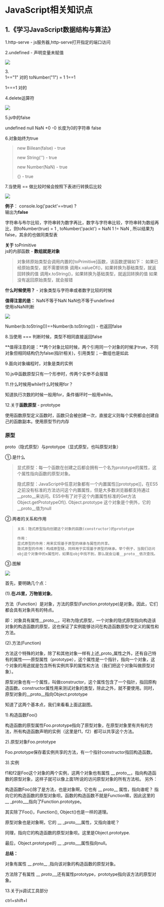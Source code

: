 # JavaScript相关知识点 #

## 1.《学习JavaScript数据结构与算法》 ##

1.http-serve - js服务器,http-serve打开指定的端口访问

2.undefined - 声明变量未赋值

![](./images/js_undefined.png)

3.<br>
  1=="1" 对的 toNumber("1") = 1 1==1

  1===1 对的

4.delete运算符

![](./images/js_delete.png)

5.js中的false

undefined null NaN +0 -0 长度为0的字符串 false

6.对象始终为true

> new Biilean(false) - true
> 
> new String('') - true
> 
> new Number(NaN) - true
> 
> {} - true

7.当使用 == 做比较时候会按照下表进行转换后比较

![](./images/js_compare.png)

**例子**： console.log('packt'==true) ?<br>
输出为**false**

字符串与布尔比较，字符串转为数字再比，数字与字符串比较，字符串转为数组再比，则toNumber(true) = 1 , toNumber('packt') = NaN
1 != NaN , 所以结果为false，其余的也做同类型表

**关于** toPrimitive <br>
js的内部函数 - **数组就是对象**

> 对象转原始类型会调用内置的[toPrimitive]函数，该函数逻辑如下：
> 如果已经原始类型，就不需要转换
> 调用x.valueOf()，如果转换为基础类型，就返回转换的值
> 调用x.toString()，如果转换为基础类型，就返回转换的值
> 如果没有返回原始类型，就会报错

**什么时候使用？** - 对象类型与字符串或者数字比较的时候

**值得注意的是：** NaN不等于NaN NaN也不等于undefined <br>
使用isNaN判断

![](./images/js_isNaN.png)

Number(b.toString())==Number(b.toString())  - 也返回false

8.当使用 === 判断时候，类型不相同直接返回false

**值得注意的是：**两个对象比较时候，两个引用同一个对象的时候才true，不同对象但相同结构仍为false(指针相关)，引用类型；--数组也是如此

9.面向对象编程时，对象是类的实例

10.js中函数原型只有一个形参时，传两个实参不会报错

11.什么时候用while什么时候用for？

知道执行次数的时候一般用for，条件循环时一般用while。

12.关于**函数原型** - prototype

使用函数原型定义函数时，函数只会被创建一次，直接定义则每个实例都会创建自己的函数副本。使用原型节约内存

### 原型 ###

proto（隐式原型）与prototype（显式原型，也叫原型对象）

①.是什么

> 显式原型：每一个函数在创建之后都会拥有一个名为prototype的属性，这个属性指向函数的原型对象。
> 
> 隐式原型：JavaScript中任意对象都有一个内置属性[[prototype]]，在ES5之前没有标准的方法访问这个内置属性，但是大多数浏览器都支持通过__proto__来访问。ES5中有了对于这个内置属性标准的Get方法
> Object.getPrototypeOf(). Object.prototype 这个对象是个例外，它的__proto__值为null

②.两者的关系和作用

>     关系：隐式原型指向创建这个对象的函数(constructor)的prototype
>     
>     作用：
>     显式原型的作用：用来实现基于原型的继承与属性的共享。
>     隐式原型的作用：构成原型链，同样用于实现基于原型的继承。举个例子，当我们访问obj这个对象中的x属性时，如果在obj中找不到，那么就会沿着__proto__依次查找。

③.图解

![](./images/js_prototype.png)

首先，要明确几个点：

(1).**在JS里，万物皆对象**。

方法（Function）是对象，方法的原型(Function.prototype)是对象。因此，它们都会具有对象共有的特点。

即：对象具有属性__proto__，可称为隐式原型，一个对象的隐式原型指向构造该对象的构造函数的原型，这也保证了实例能够访问在构造函数原型中定义的属性和方法。

(2).方法(Function)

方法这个特殊的对象，除了和其他对象一样有上述_proto_属性之外，还有自己特有的属性——原型属性（prototype），这个属性是一个指针，指向一个对象，这个对象的用途就是包含所有实例共享的属性和方法（我们把这个对象叫做原型对象）。

原型对象也有一个属性，叫做constructor，这个属性包含了一个指针，指回原构造函数。constructor属性用来测试对象的类型，除此之外，就不要使用。同时，原型对象的__proto__指向Object.prototype

知道了这两个基本点，我们来看看上面这副图。

1).构造函数Foo()

构造函数的原型属性Foo.prototype指向了原型对象，在原型对象里有共有的方法，所有构造函数声明的实例（这里是f1，f2）都可以共享这个方法。

2).原型对象Foo.prototype

Foo.prototype保存着实例共享的方法，有一个指针constructor指回构造函数。

3).实例

f1和f2是Foo这个对象的两个实例，这两个对象也有属性 __ _proto___，指向构造函数的原型对象，这样子就可以像上面1所说的访问原型对象的所有方法啦。
另外：

构造函数Foo()除了是方法，也是对象啊，它也有 __ _proto___ 属性，指向谁呢？
指向它的构造函数的原型对象呗。函数的构造函数不就是Function嘛，因此这里的 __ _proto___指向了Function.prototype。

其实除了Foo()，Function(), Object()也是一样的道理。

原型对象也是对象啊，它的 __ _proto___属性，又指向谁呢？

同理，指向它的构造函数的原型对象呗。这里是Object.prototype.

最后，Object.prototype的 __ _proto___属性指向null。

**总结：**

对象有属性 __ _proto___ ,指向该对象的构造函数的原型对象。

方法除了有属性 __ _proto___,还有属性prototype，prototype指向该方法的原型对象。

13.关于js调试工具部分

ctrl+shift+I

